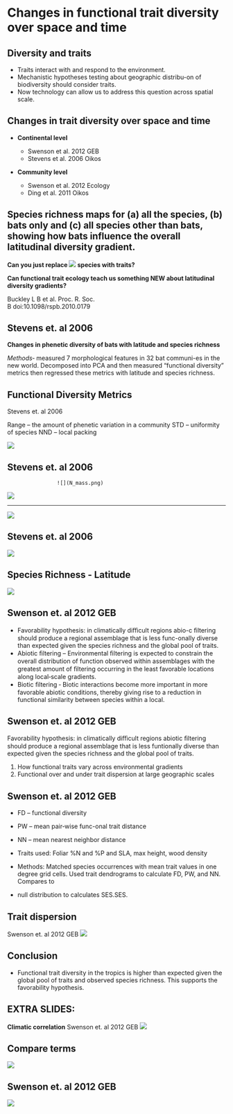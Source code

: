 Changes in functional trait diversity over space and time
=============================================

Diversity and traits
----------------
- Traits interact with and respond to the  environment.
- Mechanistic hypotheses testing about geographic distribu-on of biodiversity should  consider traits.
- Now technology can allow us to address this  question across spatial scale.

Changes in trait diversity over space and time
----------------
- **Continental level**
   - Swenson et al. 2012 GEB
   - Stevens et al. 2006 Oikos

- **Community level**
   - Swenson et al. 2012 Ecology
   - Ding et al. 2011 Oikos

Species richness maps for (a) all the species, (b) bats only and (c) all species other than bats,  showing how bats influence the overall latitudinal diversity gradient.
----------------
**Can you just replace                   ![](royal_soc.png)
species with traits?**

**Can functional trait ecology 
teach us something NEW about 
latitudinal diversity gradients?**

Buckley L B et al. Proc. R. Soc.  
B doi:10.1098/rspb.2010.0179

Stevens et. al 2006
----------------
**Changes in phenetic diversity of bats with  latitude and species richness**

*Methods*‐ measured 7 morphological features in  32 bat communi-es in the new world.
Decomposed into PCA and then measured “functional diversity” metrics then regressed these metrics with latitude and species richness.

Functional Diversity Metrics
----------------
Stevens et. al 2006

Range – the amount of phenetic variation in a community  STD – uniformity of species
NND – local packing

![](phenetic_a.png)

Stevens et. al 2006
----------------
                    ![](N_mass.png)

![](phenetic_a.png)

----------------
![](pca.png)

Stevens et. al 2006
----------------
![](pc1.png)

Species Richness - Latitude
----------------
![](spe_lat.png)

Swenson et. al 2012 GEB
----------------
- Favorability hypothesis: in climatically diﬃcult regions abio-c ﬁltering  should produce a regional assemblage that is less func-onally diverse  than expected given the species richness and the global pool of traits.
- Abiotic ﬁltering – Environmental ﬁltering is expected to constrain the overall distribution of function observed within assemblages with the greatest amount of ﬁltering occurring in the least favorable  locations along local‐scale gradients.
- Biotic ﬁltering ‐ Biotic interactions become more important in more  favorable abiotic conditions, thereby giving rise to a reduction in  functional similarity between species within a local.

Swenson et. al 2012 GEB
----------------
Favorability hypothesis: in climatically diﬃcult regions abiotic ﬁltering should produce a regional assemblage that is less funtionally diverse than  expected given the species richness and the global pool of traits.

1. How functional traits vary across environmental gradients
2. Functional over and under trait dispersion at large geographic scales

Swenson et. al 2012 GEB
----------------
- FD – functional diversity
- PW – mean pair‐wise func-onal trait distance
- NN – mean nearest neighbor distance

- Traits used: Foliar %N and %P and SLA, max  height, wood density
- Methods: Matched species occurrences with mean trait values in one degree grid cells. Used trait dendrograms to calculate FD, PW, and NN. Compares to 
- null distribution to calculates SES.SES.

Trait  dispersion
----------------
Swenson et. al 2012 GEB
![](trait_d.png)

Conclusion
----------------
- Functional trait diversity in the tropics is higher than expected given the global pool of traits and observed species richness. This  supports the favorability hypothesis.

EXTRA SLIDES:
----------------
**Climatic correlation**
Swenson et. al 2012 GEB
![](climatic_co.png)

Compare terms
----------------
![](compare_t.png)

Swenson et. al 2012 GEB
----------------
![](map_2.png)

